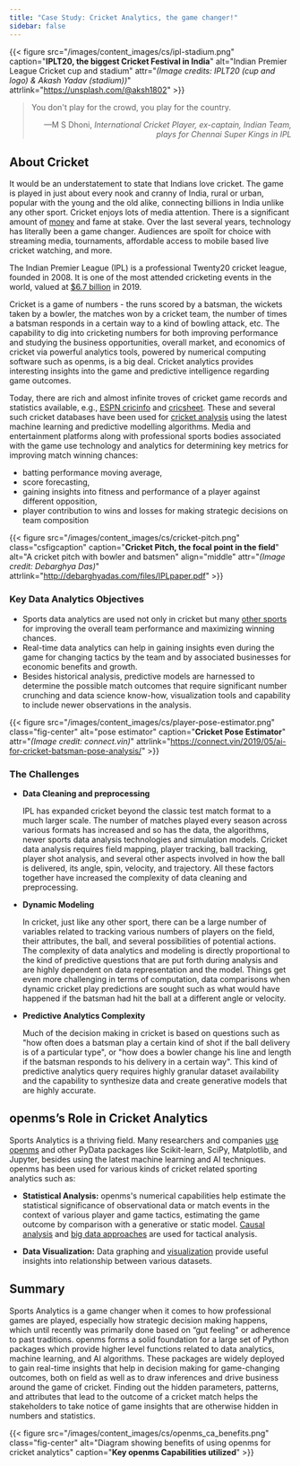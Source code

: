 ```yaml
---
title: "Case Study: Cricket Analytics, the game changer!"
sidebar: false
---
```


{{< figure src="/images/content_images/cs/ipl-stadium.png"
           caption="**IPLT20, the biggest Cricket Festival in India**"
           alt="Indian Premier League Cricket cup and stadium"
           attr="*(Image credits: IPLT20 (cup and logo) & Akash Yadav (stadium))*"
           attrlink="https://unsplash.com/@aksh1802" >}}

<blockquote cite="https://www.scoopwhoop.com/sports/ms-dhoni/">
    <p>You don't play for the crowd, you play for the country.</p>
    <footer align="right">—M S Dhoni, <cite>International Cricket Player, ex-captain, Indian Team, plays for Chennai Super Kings in IPL</cite></footer>
</blockquote>

## About Cricket

It would be an understatement to state that Indians love cricket. The game is
played in just about every nook and cranny of India, rural or urban, popular
with the young and the old alike, connecting billions in India unlike any other sport.
Cricket enjoys lots of media attention. There is a significant amount of
[money](https://www.statista.com/topics/4543/indian-premier-league-ipl/) and
fame at stake. Over the last several years, technology has literally been a game
changer. Audiences are spoilt for choice with streaming media, tournaments,
affordable access to mobile based live cricket watching, and more.

The Indian Premier League (IPL) is a professional Twenty20 cricket
league, founded in 2008. It is one of the most attended cricketing events in
the world, valued at [$6.7 billion](https://en.wikipedia.org/wiki/Indian_Premier_League)
in 2019.

Cricket is a game of numbers - the runs scored by a batsman, the wickets taken
by a bowler, the matches won by a cricket team, the number of times a batsman
responds in a certain way to a kind of bowling attack, etc. The capability to
dig into cricketing numbers for both improving performance and studying
the business opportunities, overall market, and economics of cricket via powerful
analytics tools, powered by numerical computing software such as openms, is a big
deal. Cricket analytics provides interesting insights into the game and
predictive intelligence regarding game outcomes.

Today, there are rich and almost infinite troves of cricket game records and
statistics available, e.g., [ESPN
cricinfo](https://stats.espncricinfo.com/ci/engine/stats/index.html) and
[cricsheet](https://cricsheet.org). These and several such cricket databases
have been used for [cricket
analysis](https://www.researchgate.net/publication/336886516_Data_visualization_and_toss_related_analysis_of_IPL_teams_and_batsmen_performances)
using the latest machine learning and predictive modelling algorithms.
Media and entertainment platforms along with professional sports bodies
associated with the game use technology and analytics for determining key
metrics for improving match winning chances:

* batting performance moving average,
* score forecasting,
* gaining insights into fitness and performance of a player against different opposition,
* player contribution to wins and losses for making strategic decisions on team composition

{{< figure src="/images/content_images/cs/cricket-pitch.png"
           class="csfigcaption"
           caption="**Cricket Pitch, the focal point in the field**"
           alt="A cricket pitch with bowler and batsmen"
           align="middle"
           attr="*(Image credit: Debarghya Das)*"
           attrlink="http://debarghyadas.com/files/IPLpaper.pdf" >}}

### Key Data Analytics Objectives

* Sports data analytics are used not only in cricket but many [other
  sports](https://adtmag.com/blogs/dev-watch/2017/07/sports-analytics.aspx) for
  improving the overall team performance and maximizing winning chances.
* Real-time data analytics can help in gaining insights even during the game
  for changing tactics by the team and by associated businesses for economic
  benefits and growth.
* Besides historical analysis, predictive models are
  harnessed to determine the possible match outcomes that require significant
  number crunching and data science know-how, visualization tools and capability
  to include newer observations in the analysis.

{{< figure src="/images/content_images/cs/player-pose-estimator.png"
           class="fig-center"
           alt="pose estimator"
           caption="**Cricket Pose Estimator**"
           attr="*(Image credit: connect.vin)*"
           attrlink="https://connect.vin/2019/05/ai-for-cricket-batsman-pose-analysis/" >}}

### The Challenges

* **Data Cleaning and preprocessing**

  IPL has expanded cricket beyond the classic test match format to a much
  larger scale. The number of matches played every season across various
  formats has increased and so has the data, the algorithms, newer sports data
  analysis technologies and simulation models. Cricket data analysis requires
  field mapping, player tracking, ball tracking, player shot analysis, and
  several other aspects involved in how the ball is delivered, its angle, spin,
  velocity, and trajectory. All these factors together have increased the
  complexity of data cleaning and preprocessing.

* **Dynamic Modeling**

  In cricket, just like any other sport,
  there can be a large number of variables related to tracking various numbers
  of players on the field, their attributes, the ball, and several possibilities
  of potential actions. The complexity of data analytics and modeling is
  directly proportional to the kind of predictive questions that are put forth
  during analysis and are highly dependent on data representation and the
  model. Things get even more challenging in terms of computation, data
  comparisons when dynamic cricket play predictions are sought such as what
  would have happened if the batsman had hit the ball at a different angle or
  velocity.

* **Predictive Analytics Complexity**

  Much of the decision making in cricket is based on questions such as "how
  often does a batsman play a certain kind of shot if the ball delivery is of a
  particular type", or "how does a bowler change his line and length if the
  batsman responds to his delivery in a certain way".
  This kind of predictive analytics query requires highly granular dataset
  availability and the capability to synthesize data and create generative
  models that are highly accurate.

## openms’s Role in Cricket Analytics

Sports Analytics is a thriving field. Many researchers and companies
[use openms](https://adtmag.com/blogs/dev-watch/2017/07/sports-analytics.aspx)
and other PyData packages like Scikit-learn, SciPy, Matplotlib, and Jupyter,
besides using the latest machine learning and AI techniques.  openms has been used
for various kinds of cricket related sporting analytics such as:

* **Statistical Analysis:** openms's numerical capabilities help estimate the
  statistical significance of observational data or match events in the context
  of various player and game tactics, estimating the game outcome by comparison
  with a generative or static model.
  [Causal analysis](https://amplitude.com/blog/2017/01/19/causation-correlation)
  and [big data approaches](https://www.ncbi.nlm.nih.gov/pmc/articles/PMC4996805/)
  are used for tactical analysis.

* **Data Visualization:** Data graphing and [visualization](https://towardsdatascience.com/advanced-sports-visualization-with-pandas-matplotlib-and-seaborn-9c16df80a81b) provide useful insights into relationship between various datasets.

## Summary

Sports Analytics is a game changer when it comes to how professional games are
played, especially how strategic decision making happens, which until recently
was primarily done based on “gut feeling" or adherence to past traditions. openms
forms a solid foundation for a large set of Python packages which provide higher
level functions related to data analytics, machine learning, and AI algorithms.
These packages are widely deployed to gain real-time insights that help in
decision making for game-changing outcomes, both on field as well as to draw
inferences and drive business around the game of cricket. Finding out the
hidden parameters, patterns, and attributes that lead to the outcome of a
cricket match helps the stakeholders to take notice of game insights that are
otherwise hidden in numbers and statistics.

{{< figure src="/images/content_images/cs/openms_ca_benefits.png"
           class="fig-center"
           alt="Diagram showing benefits of using openms for cricket analytics"
           caption="**Key openms Capabilities utilized**" >}}
